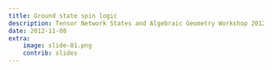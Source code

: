 ```yaml
---
title: Ground state spin logic
description: Tensor Network States and Algebraic Geometry Workshop 2012 @ Turin (Italy)
date: 2012-11-08
extra:
    image: slide-01.png
    contrib: slides
---
```




